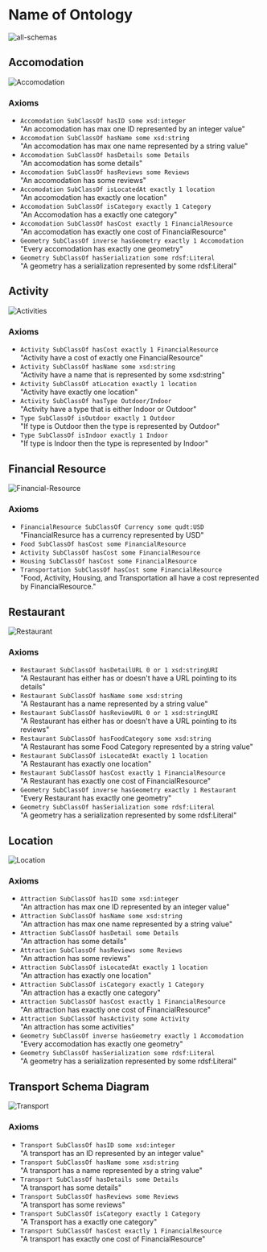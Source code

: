 # Name of Ontology

![all-schemas](relative/path/to/all/schemas)

## Accomodation
![Accomodation](../schema-diagrams/Accomodation.jpg)

### Axioms
* `Accomodation SubClassOf hasID some xsd:integer` <br />
"An accomodation has max one ID represented by an integer value"
* `Accomodation SubClassOf hasName some xsd:string` <br />
"An accomodation has max one name represented by a string value"
* `Accomodation SubClassOf hasDetails some Details` <br />
"An accomodation has some details"
* `Accomodation SubClassOf hasReviews some Reviews` <br />
"An accomodation has some reviews"
* `Accomodation SubClassOf isLocatedAt exactly 1 location` <br />
"An accomodation has exactly one location"
* `Accomodation SubClassOf isCategory exactly 1 Category` <br />
"An Accomodation has a exactly one category"
* `Accomodation SubClassOf hasCost exactly 1 FinancialResource` <br />
"An accomodation has exactly one cost of FinancialResource"
* `Geometry SubClassOf inverse hasGeometry exactly 1 Accomodation` <br />
"Every accomodation has exactly one geometry"
* `Geometry SubClassOf hasSerialization some rdsf:Literal` <br />
"A geometry has a serialization represented by some rdsf:Literal"

## Activity
![Activities](../schema-diagrams/Activity.png)

### Axioms
* `Activity SubClassOf hasCost exactly 1 FinancialResource` <br />
"Activity have a cost of exactly one FinancialResource"
* `Activity SubClassOf hasName some xsd:string` <br />
"Activity have a name that is represented by some xsd:string"
* `Activity SubClassOf atLocation exactly 1 location` <br />
"Activity have exactly one location"
* `Activity SubClassOf hasType Outdoor/Indoor` <br />
"Activity have a type that is either Indoor or Outdoor"
* `Type SubClassOf isOutdoor exactly 1 Outdoor` <br />
"If type is Outdoor then the type is represented by Outdoor"
* `Type SubClassOf isIndoor exactly 1 Indoor` <br />
"If type is Indoor then the type is represented by Indoor"

## Financial Resource
![Financial-Resource](../schema-diagrams/FinancialResource.png)

### Axioms
* `FinancialResource SubClassOf Currency some qudt:USD` <br />
"FinancialResurce has a currency represented by USD"
* `Food SubClassOf hasCost some FinancialResource` <br />
* `Activity SubClassOf hasCost some FinancialResource` <br />
* `Housing SubClassOf hasCost some FinancialResource` <br />
* `Transportation SubClassOf hasCost some FinancialResource` <br />
"Food, Activity, Housing, and Transportation all have a cost represented by FinancialResource."

## Restaurant
![Restaurant](../schema-diagrams/Restaurant.png)

### Axioms
* `Restaurant SubClassOf hasDetailURL 0 or 1 xsd:stringURI` <br />
"A Restaurant has either has or doesn't have a URL pointing to its details"
* `Restaurant SubClassOf hasName some xsd:string` <br />
"A Restaurant has a name represented by a string value"
* `Restaurant SubClassOf hasReviewURL 0 or 1 xsd:stringURI` <br />
"A Restaurant has either has or doesn't have a URL pointing to its reviews"
* `Restaurant SubClassOf hasFoodCategory some xsd:string` <br />
"A Restaurant has some Food Category represented by a string value"
* `Restaurant SubClassOf isLocatedAt exactly 1 location` <br />
"A Restaurant has exactly one location"
* `Restaurant SubClassOf hasCost exactly 1 FinancialResource` <br />
"A Restaurant has exactly one cost of FinancialResource"
* `Geometry SubClassOf inverse hasGeometry exactly 1 Restaurant` <br />
"Every Restaurant has exactly one geometry"
* `Geometry SubClassOf hasSerialization some rdsf:Literal` <br />
"A geometry has a serialization represented by some rdsf:Literal"

## Location
![Location](../schema-diagrams/LocationSchema1.png)

### Axioms
* `Attraction SubClassOf hasID some xsd:integer` <br />
"An attraction has max one ID represented by an integer value"
* `Attraction SubClassOf hasName some xsd:string` <br />
"An attraction has max one name represented by a string value"
* `Attraction SubClassOf hasDetail some Details` <br />
"An attraction has some details"
* `Attraction SubClassOf hasReviews some Reviews` <br />
"An attraction has some reviews"
* `Attraction SubClassOf isLocatedAt exactly 1 location` <br />
"An attraction has exactly one location"
* `Attraction SubClassOf isCategory exactly 1 Category` <br />
"An attraction has a exactly one category"
* `Attraction SubClassOf hasCost exactly 1 FinancialResource` <br />
"An attraction has exactly one cost of FinancialResource"
* `Attraction SubClassOf hasActivity some Activity` <br />
"An attraction has some activities"
* `Geometry SubClassOf inverse hasGeometry exactly 1 Accomodation` <br />
"Every accomodation has exactly one geometry"
* `Geometry SubClassOf hasSerialization some rdsf:Literal` <br />
"A geometry has a serialization represented by some rdsf:Literal"

## Transport Schema Diagram
![Transport](../schema-diagrams/Transport.jpg)

### Axioms
* `Transport SubClassOf hasID some xsd:integer` <br />
"A transport has an ID represented by an integer value"
* `Transport SubClassOf hasName some xsd:string` <br />
"A transport has a name represented by a string value"
* `Transport SubClassOf hasDetails some Details` <br />
"A transport has some details"
* `Transport SubClassOf hasReviews some Reviews` <br />
"A transport has some reviews"
* `Transport SubClassOf isCategory exactly 1 Category` <br />
"A Transport has a exactly one category"
* `Transport SubClassOf hasCost exactly 1 FinancialResource` <br />
"A transport has exactly one cost of FinancialResource"
